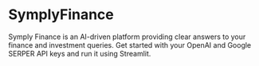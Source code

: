 # SymplyFinance
Symply Finance is an AI-driven platform providing clear answers to your finance and investment queries. Get started with your OpenAI and Google SERPER API keys and run it using Streamlit.
